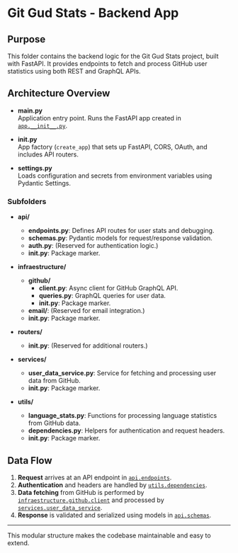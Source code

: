 # Git Gud Stats - Backend App

## Purpose

This folder contains the backend logic for the Git Gud Stats project, built with FastAPI. It provides endpoints to fetch and process GitHub user statistics using both REST and GraphQL APIs.

## Architecture Overview

- **main.py**  
  Application entry point. Runs the FastAPI app created in [`app.__init__.py`](app/__init__.py).

- ****init**.py**  
  App factory (`create_app`) that sets up FastAPI, CORS, OAuth, and includes API routers.

- **settings.py**  
  Loads configuration and secrets from environment variables using Pydantic Settings.

### Subfolders

- **api/**

  - **endpoints.py**: Defines API routes for user stats and debugging.
  - **schemas.py**: Pydantic models for request/response validation.
  - **auth.py**: (Reserved for authentication logic.)
  - ****init**.py**: Package marker.

- **infraestructure/**

  - **github/**
    - **client.py**: Async client for GitHub GraphQL API.
    - **queries.py**: GraphQL queries for user data.
    - ****init**.py**: Package marker.
  - **email/**: (Reserved for email integration.)
  - ****init**.py**: Package marker.

- **routers/**

  - ****init**.py**: (Reserved for additional routers.)

- **services/**

  - **user_data_service.py**: Service for fetching and processing user data from GitHub.
  - ****init**.py**: Package marker.

- **utils/**
  - **language_stats.py**: Functions for processing language statistics from GitHub data.
  - **dependencies.py**: Helpers for authentication and request headers.
  - ****init**.py**: Package marker.

## Data Flow

1. **Request** arrives at an API endpoint in [`api.endpoints`](app/api/endpoints.py).
2. **Authentication** and headers are handled by [`utils.dependencies`](app/utils/dependencies.py).
3. **Data fetching** from GitHub is performed by [`infraestructure.github.client`](app/infraestructure/github/client.py) and processed by [`services.user_data_service`](app/services/user_data_service.py).
4. **Response** is validated and serialized using models in [`api.schemas`](app/api/schemas.py).

---

This modular structure makes the codebase maintainable and easy to extend.
